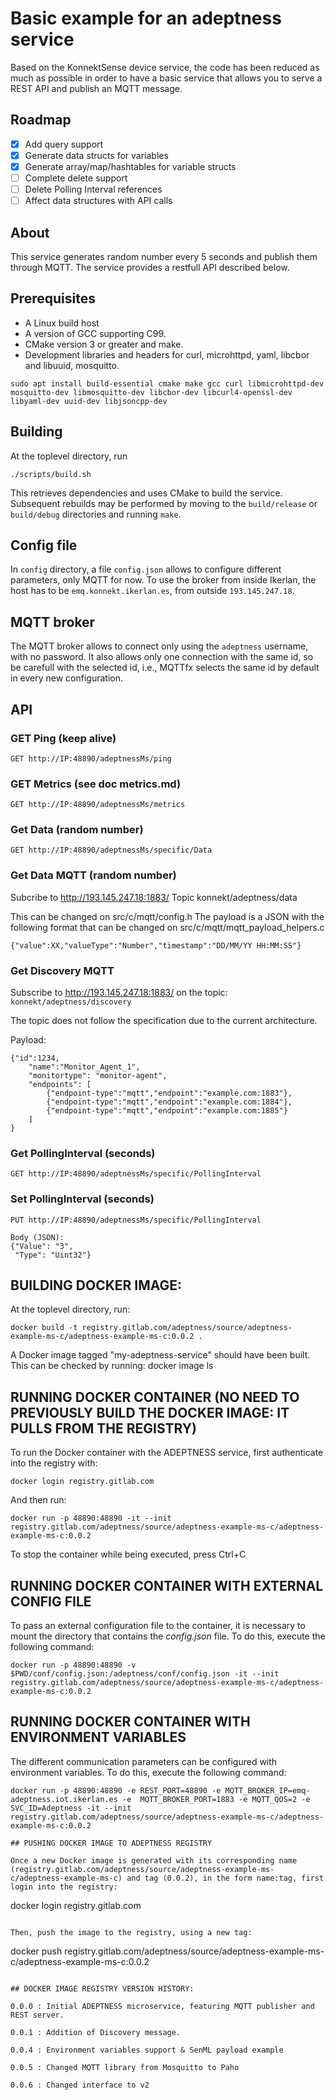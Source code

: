 #  Basic example for an adeptness service

Based on the KonnektSense device service, the code has been reduced as much as possible in order to have a basic service that allows you to serve a REST API and publish an MQTT message.


## Roadmap

- [X] Add query support
- [X] Generate data structs for variables
- [X] Generate array/map/hashtables for variable structs
- [ ] Complete delete support
- [ ] Delete Polling Interval references
- [ ] Affect data structures with API calls

## About

This service generates random number every 5 seconds and publish them through MQTT.
The service provides a restfull API described below.


## Prerequisites

* A Linux build host
* A version of GCC supporting C99.
* CMake version 3 or greater and make.
* Development libraries and headers for curl, microhttpd, yaml, libcbor and libuuid, mosquitto.

```
sudo apt install build-essential cmake make gcc curl libmicrohttpd-dev mosquitto-dev libmosquitto-dev libcbor-dev libcurl4-openssl-dev libyaml-dev uuid-dev libjsoncpp-dev
```

## Building

At the toplevel directory, run 
```
./scripts/build.sh
```
This retrieves dependencies and uses CMake to build the service. Subsequent
rebuilds may be performed by moving to the ```build/release``` or
```build/debug``` directories and running ```make```.

## Config file
In ```config``` directory, a file ```config.json``` allows to configure different parameters, only MQTT for now. To use the broker from inside Ikerlan, the host has to be ```emq.konnekt.ikerlan.es```, from outside ```193.145.247.18```.

## MQTT broker
The MQTT broker allows to connect only using the ```adeptness``` username, with no password. It also allows only one connection with the same id, so be carefull with the selected id, i.e., MQTTfx selects the same id by default in every new configuration.

## API
### GET Ping (keep alive)
``` 
GET http://IP:48890/adeptnessMs/ping
```

### GET Metrics (see doc metrics.md)
``` 
GET http://IP:48890/adeptnessMs/metrics
```


### Get Data (random number)
``` 
GET http://IP:48890/adeptnessMs/specific/Data
```

### Get Data MQTT (random number)
Subcribe to  http://193.145.247.18:1883/
Topic konnekt/adeptness/data

This can be changed on src/c/mqtt/config.h
The payload is a JSON with the following format that can be changed on src/c/mqtt/mqtt_payload_helpers.c 

``` 
{"value":XX,"valueType":"Number","timestamp":"DD/MM/YY HH:MM:SS"}
```

### Get Discovery MQTT
Subscribe to http://193.145.247.18:1883/ on the topic: ``` konnekt/adeptness/discovery``` 

The topic does not follow the specification due to the current architecture.

Payload:

``` 
{"id":1234,
	"name":"Monitor_Agent_1",
	"monitortype": "monitor-agent",
	"endpoints": [
		{"endpoint-type":"mqtt","endpoint":"example.com:1883"},
		{"endpoint-type":"mqtt","endpoint":"example.com:1884"},
		{"endpoint-type":"mqtt","endpoint":"example.com:1885"}
	]
}
```


### Get PollingInterval (seconds)
``` 
GET http://IP:48890/adeptnessMs/specific/PollingInterval
```

### Set PollingInterval (seconds)
``` 
PUT http://IP:48890/adeptnessMs/specific/PollingInterval

Body (JSON):
{"Value": "3",
 "Type": "Uint32"}
```


## BUILDING DOCKER IMAGE:

At the toplevel directory, run: 

```
docker build -t registry.gitlab.com/adeptness/source/adeptness-example-ms-c/adeptness-example-ms-c:0.0.2 .
```

A Docker image tagged "my-adeptness-service" should have been built. This can be checked by running:
docker image ls


## RUNNING DOCKER CONTAINER (NO NEED TO PREVIOUSLY BUILD THE DOCKER IMAGE: IT PULLS FROM THE REGISTRY)

To run the Docker container with the ADEPTNESS service, first authenticate into the registry with:

```
docker login registry.gitlab.com
```

And then run:

```
docker run -p 48890:48890 -it --init registry.gitlab.com/adeptness/source/adeptness-example-ms-c/adeptness-example-ms-c:0.0.2
```

To stop the container while being executed, press Ctrl+C

## RUNNING DOCKER CONTAINER WITH EXTERNAL CONFIG FILE

To pass an external configuration file to the container, it is necessary to mount the directory that contains the *config.json* file. To do this, execute the following command:

```
docker run -p 48890:48890 -v $PWD/conf/config.json:/adeptness/conf/config.json -it --init registry.gitlab.com/adeptness/source/adeptness-example-ms-c/adeptness-example-ms-c:0.0.2
```

## RUNNING DOCKER CONTAINER WITH ENVIRONMENT VARIABLES

The different communication parameters can be configured with environment variables. To do this, execute the following command:

```
docker run -p 48890:48890 -e REST_PORT=48890 -e MQTT_BROKER_IP=emq-adeptness.iot.ikerlan.es -e  MQTT_BROKER_PORT=1883 -e MQTT_QOS=2 -e SVC_ID=Adeptness -it --init registry.gitlab.com/adeptness/source/adeptness-example-ms-c/adeptness-example-ms-c:0.0.2

## PUSHING DOCKER IMAGE TO ADEPTNESS REGISTRY

Once a new Docker image is generated with its corresponding name (registry.gitlab.com/adeptness/source/adeptness-example-ms-c/adeptness-example-ms-c) and tag (0.0.2), in the form name:tag, first login into the registry:

```
docker login registry.gitlab.com
```

Then, push the image to the registry, using a new tag:

```
docker push registry.gitlab.com/adeptness/source/adeptness-example-ms-c/adeptness-example-ms-c:0.0.2
```

## DOCKER IMAGE REGISTRY VERSION HISTORY:

0.0.0 : Initial ADEPTNESS microservice, featuring MQTT publisher and REST server.

0.0.1 : Addition of Discovery message.

0.0.4 : Environment variables support & SenML payload example

0.0.5 : Changed MQTT library from Mosquitto to Paho

0.0.6 : Changed interface to v2